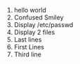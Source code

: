 1. hello world
2. Confused Smiley
3. Display /etc/passwd
4. Display 2 files
5. Last lines
6. First Lines
7. Third line
